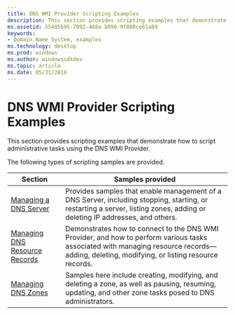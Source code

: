 ```yaml
---
title: DNS WMI Provider Scripting Examples
description: This section provides scripting examples that demonstrate how to script administrative tasks using the DNS WMI Provider.
ms.assetid: 55485b95-7092-468a-b090-9f880ce61a89
keywords:
- Domain Name System, examples
ms.technology: desktop
ms.prod: windows
ms.author: windowssdkdev
ms.topic: article
ms.date: 05/31/2018
---
```


# DNS WMI Provider Scripting Examples

This section provides scripting examples that demonstrate how to script administrative tasks using the DNS WMI Provider.

The following types of scripting samples are provided.



| Section                                                                                     | Samples provided                                                                                                                                                                          |
|---------------------------------------------------------------------------------------------|-------------------------------------------------------------------------------------------------------------------------------------------------------------------------------------------|
| [Managing a DNS Server](dns-wmi-provider-samples-managing-a-dns-server.md)                 | Provides samples that enable management of a DNS Server, including stopping, starting, or restarting a server, listing zones, adding or deleting IP addresses, and others.                |
| [Managing DNS Resource Records](dns-wmi-provider-samples-managing-dns-resource-records.md) | Demonstrates how to connect to the DNS WMI Provider, and how to perform various tasks associated with managing resource records—adding, deleting, modifying, or listing resource records. |
| [Managing DNS Zones](dns-wmi-provider-samples-managing-dns-zones.md)                       | Samples here include creating, modifying, and deleting a zone, as well as pausing, resuming, updating, and other zone tasks posed to DNS administrators.                                  |



 

 

 




